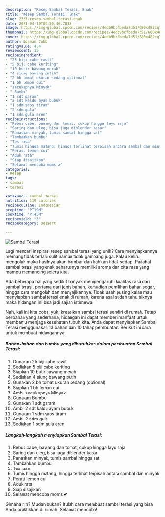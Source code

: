 ```yaml
---
description: "Resep Sambal Terasi, Enak"
title: "Resep Sambal Terasi, Enak"
slug: 2323-resep-sambal-terasi-enak
date: 2021-04-19T09:50:46.781Z
image: https://img-global.cpcdn.com/recipes/4edb9bcfbeda7d51/680x482cq70/sambal-terasi-foto-resep-utama.jpg
thumbnail: https://img-global.cpcdn.com/recipes/4edb9bcfbeda7d51/680x482cq70/sambal-terasi-foto-resep-utama.jpg
cover: https://img-global.cpcdn.com/recipes/4edb9bcfbeda7d51/680x482cq70/sambal-terasi-foto-resep-utama.jpg
author: Norman Cobb
ratingvalue: 4.4
reviewcount: 15
recipeingredient:
- "25 biji cabe rawit"
- "5 biji cabe keriting"
- "10 butir bawang merah"
- "4 siung bawang putih"
- "2 bh tomat ukuran sedang optional"
- "1 bh lemon cui"
- "secukupnya Minyak"
- " Bumbu"
- "1 sdt garam"
- "2 sdt kaldu ayam bubuk"
- "1 sdm saos tiram"
- "2 sdm gula"
- "1 sdm gula aren"
recipeinstructions:
- "Rebus cabe, bawang dan tomat, cukup hingga layu saja"
- "Saring dan uleg, bisa juga diblender kasar"
- "Panaskan minyak, tumis sambal hingga sat"
- "Tambahkan bumbu"
- "Tes rasa"
- "Tumis hingga matang, hingga terlihat terpisah antara sambal dan minyak"
- "Perasi lemon cui"
- "Aduk rata"
- "Siap disajikan"
- "Selamat mencoba moms 💕"
categories:
- Resep
tags:
- sambal
- terasi

katakunci: sambal terasi 
nutrition: 119 calories
recipecuisine: Indonesian
preptime: "PT19M"
cooktime: "PT45M"
recipeyield: "3"
recipecategory: Dessert

---
```



![Sambal Terasi](https://img-global.cpcdn.com/recipes/4edb9bcfbeda7d51/680x482cq70/sambal-terasi-foto-resep-utama.jpg)

Lagi mencari inspirasi resep sambal terasi yang unik? Cara menyiapkannya memang tidak terlalu sulit namun tidak gampang juga. Kalau keliru mengolah maka hasilnya akan hambar dan bahkan tidak sedap. Padahal sambal terasi yang enak seharusnya memiliki aroma dan cita rasa yang mampu memancing selera kita.

Ada beberapa hal yang sedikit banyak mempengaruhi kualitas rasa dari sambal terasi, pertama dari jenis bahan, kemudian pemilihan bahan segar, hingga cara mengolah dan menyajikannya. Tidak usah pusing kalau mau menyiapkan sambal terasi enak di rumah, karena asal sudah tahu triknya maka hidangan ini bisa jadi sajian istimewa.




Nah, kali ini kita coba, yuk, kreasikan sambal terasi sendiri di rumah. Tetap berbahan yang sederhana, hidangan ini dapat memberi manfaat untuk membantu menjaga kesehatan tubuh kita. Anda dapat menyiapkan Sambal Terasi menggunakan 13 bahan dan 10 tahap pembuatan. Berikut ini cara untuk membuat hidangannya.

<!--inarticleads1-->

##### Bahan-bahan dan bumbu yang dibutuhkan dalam pembuatan Sambal Terasi:

1. Gunakan 25 biji cabe rawit
1. Sediakan 5 biji cabe keriting
1. Siapkan 10 butir bawang merah
1. Sediakan 4 siung bawang putih
1. Gunakan 2 bh tomat ukuran sedang (optional)
1. Siapkan 1 bh lemon cui
1. Ambil secukupnya Minyak
1. Gunakan  Bumbu:
1. Gunakan 1 sdt garam
1. Ambil 2 sdt kaldu ayam bubuk
1. Gunakan 1 sdm saos tiram
1. Ambil 2 sdm gula
1. Sediakan 1 sdm gula aren




<!--inarticleads2-->

##### Langkah-langkah menyiapkan Sambal Terasi:

1. Rebus cabe, bawang dan tomat, cukup hingga layu saja
1. Saring dan uleg, bisa juga diblender kasar
1. Panaskan minyak, tumis sambal hingga sat
1. Tambahkan bumbu
1. Tes rasa
1. Tumis hingga matang, hingga terlihat terpisah antara sambal dan minyak
1. Perasi lemon cui
1. Aduk rata
1. Siap disajikan
1. Selamat mencoba moms 💕




Gimana nih? Mudah bukan? Itulah cara membuat sambal terasi yang bisa Anda praktikkan di rumah. Selamat mencoba!
